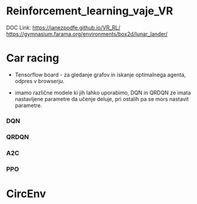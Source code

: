 # Reinforcement_learning_vaje_VR
 DOC Link: https://janezpodfe.github.io/VR_RL/ 
 https://gymnasium.farama.org/environments/box2d/lunar_lander/ 




# Car racing
- Tensorflow board - za gledanje grafov in iskanje optimalnega agenta, odpres v browserju.

- imamo različne modele ki jih lahko uporabimo, DQN in QRDQN ze imata nastavljene parametre da učenje deluje, pri ostalih pa se mors nastavit parametre.
### DQN
### QRDQN
### A2C
### PPO



# CircEnv

